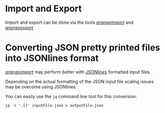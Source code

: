Import and Export
=================

Import and export can be done via the tools [_arangoimport_](../Programs/Arangoimport/README.md) and [_arangoexport_](../Programs/Arangoexport/README.md)

<!-- Importing from files -->

<!-- Bulk import via HTTP API -->

<!-- Export to files -->

<!-- Bulk export via HTTP API -->

<!-- Syncing with 3rd party systems? -->

Converting JSON pretty printed files into JSONlines format
==========================================================

[_arangoimport_](../Programs/Arangoimport/README.md) may perform better with [_JSONlines_](http://jsonlines.org/) formatted input files.

Depending on the actual formatting of the JSON input file scaling issues may be ovecome using JSONlines.

You can easily use the `jq` command line tool for this conversion:

    jq -c '.[]' inputFile.json > outputFile.json 

